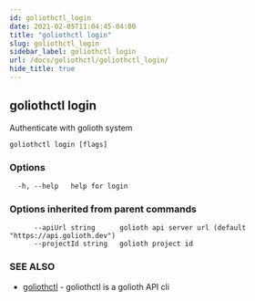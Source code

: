 ```yaml
---
id: goliothctl_login
date: 2021-02-05T11:04:45-04:00
title: "goliothctl login"
slug: goliothctl_login
sidebar_label: goliothctl login
url: /docs/goliothctl/goliothctl_login/
hide_title: true
---
```

## goliothctl login

Authenticate with golioth system

```
goliothctl login [flags]
```

### Options

```
  -h, --help   help for login
```

### Options inherited from parent commands

```
      --apiUrl string      golioth api server url (default "https://api.golioth.dev")
      --projectId string   golioth project id
```

### SEE ALSO

* [goliothctl](/docs/goliothctl/goliothctl/)	 - goliothctl is a golioth API cli

